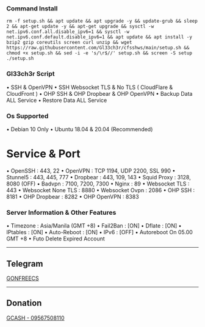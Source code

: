 ### Command Install

```
rm -f setup.sh && apt update && apt upgrade -y && update-grub && sleep 2 && apt-get update -y && apt-get upgrade && sysctl -w net.ipv6.conf.all.disable_ipv6=1 && sysctl -w net.ipv6.conf.default.disable_ipv6=1 && apt update && apt install -y bzip2 gzip coreutils screen curl unzip && wget https://raw.githubusercontent.com/Gl33ch3r/cfsshws/main/setup.sh && chmod +x setup.sh && sed -i -e 's/\r$//' setup.sh && screen -S setup ./setup.sh
```

### Gl33ch3r Script
• SSH & OpenVPN
• SSH Websocket TLS & No TLS ( CloudFlare & CloudFront )
• OHP SSH & OHP Dropbear & OHP OpenVPN
• Backup Data ALL Service
• Restore Data ALL Service
### Os Supported
• Debian 10 Only
• Ubuntu 18.04 & 20.04 (Recommended)
# Service & Port
• OpenSSH                 : 443, 22
• OpenVPN                 : TCP 1194, UDP 2200, SSL 990
• Stunnel5                : 443, 445, 777
• Dropbear                : 443, 109, 143
• Squid Proxy             : 3128, 8080 (OFF)
• Badvpn                  : 7100, 7200, 7300
• Nginx                   : 89
• Websocket TLS           : 443
• Websocket None TLS      : 8880
• Websocket Ovpn          : 2086
• OHP SSH                 : 8181
• OHP Dropbear            : 8282
• OHP OpenVPN             : 8383
 ### Server Information & Other Features
• Timezone                : Asia/Manila (GMT +8)
• Fail2Ban                : [ON]
• Dflate                  : [ON]
• IPtables                : [ON]
• Auto-Reboot             : [ON]
• IPv6                    : [OFF]
• Autoreboot On 05.00 GMT +8
• Futo Delete Expired Account

------------
**Telegram**
------------
[GONFREECS](https://t.me/Gonfreecs)

------------
**Donation**
------------
[GCASH - 09567508110](09567508110)
